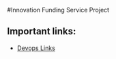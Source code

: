 #Innovation Funding Service Project

## Important links:

* [Devops Links](https://devops.innovateuk.org/)